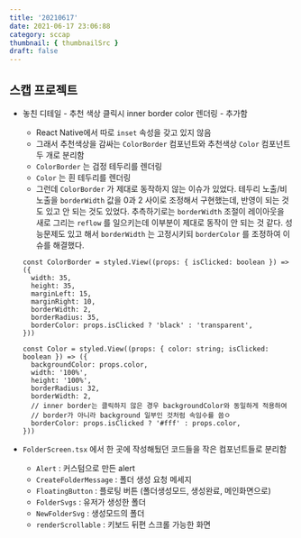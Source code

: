 ```yaml
---
title: '20210617'
date: 2021-06-17 23:06:88
category: sccap
thumbnail: { thumbnailSrc }
draft: false
---
```


## 스캡 프로젝트

- 놓친 디테일 - 추천 색상 클릭시 inner border color 렌더링 - 추가함

  - React Native에서 따로 `inset` 속성을 갖고 있지 않음
  - 그래서 추천색상을 감싸는 `ColorBorder` 컴포넌트와 추천색상 `Color` 컴포넌트 두 개로 분리함
  - `ColorBorder` 는 검정 테두리를 렌더링
  - `Color` 는 흰 테두리를 렌더링
  - 그런데 `ColorBorder` 가 제대로 동작하지 않는 이슈가 있었다. 테두리 노출/비노출을 `borderWidth` 값을 0과 2 사이로 조정해서 구현했는데, 반영이 되는 것도 있고 안 되는 것도 있었다. 추측하기로는 `borderWidth` 조절이 레이아웃을 새로 그리는 `reflow` 를 일으키는데 이부분이 제대로 동작이 안 되는 것 같다. 성능문제도 있고 해서 `borderWidth` 는 고정시키되 `borderColor` 를 조정하여 이슈를 해결했다.

  ```tsx
  const ColorBorder = styled.View((props: { isClicked: boolean }) => ({
    width: 35,
    height: 35,
    marginLeft: 15,
    marginRight: 10,
    borderWidth: 2,
    borderRadius: 35,
    borderColor: props.isClicked ? 'black' : 'transparent',
  }))

  const Color = styled.View((props: { color: string; isClicked: boolean }) => ({
    backgroundColor: props.color,
    width: '100%',
    height: '100%',
    borderRadius: 32,
    borderWidth: 2,
    // inner border는 클릭하지 않은 경우 backgroundColor와 동일하게 적용하여
    // border가 아니라 background 일부인 것처럼 속임수를 씀ㅇ
    borderColor: props.isClicked ? '#fff' : props.color,
  }))
  ```

- `FolderScreen.tsx` 에서 한 곳에 작성해뒀던 코드들을 작은 컴포넌트들로 분리함
  - `Alert` : 커스텀으로 만든 alert
  - `CreateFolderMessage` : 폴더 생성 요청 메세지
  - `FloatingButton` : 플로팅 버튼 (폴더생성모드, 생성완료, 메인화면으로)
  - `FolderSvgs` : 유저가 생성한 폴더
  - `NewFolderSvg` : 생성모드의 폴더
  - `renderScrollable` : 키보드 뒤편 스크롤 가능한 화면
